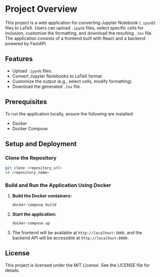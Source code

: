 # Project Overview

This project is a web application for converting Jupyter Notebook (`.ipynb`) files to LaTeX. Users can upload `.ipynb` files, select specific cells for inclusion, customize the formatting, and download the resulting `.tex` file. The application consists of a frontend built with React and a backend powered by FastAPI.

## Features

- Upload `.ipynb` files.
- Convert Jupyter Notebooks to LaTeX format.
- Customize the output (e.g., select cells, modify formatting).
- Download the generated `.tex` file.

## Prerequisites

To run the application locally, ensure the following are installed:

- Docker
- Docker Compose

## Setup and Deployment

### Clone the Repository

```bash
git clone <repository_url>
cd <repository_name>
```

### Build and Run the Application Using Docker

1. **Build the Docker containers:**

   ```bash
   docker-compose build
   ```

2. **Start the application:**

   ```bash
   docker-compose up
   ```

3. The frontend will be available at `http://localhost:3000`, and the backend API will be accessible at `http://localhost:8000`.

## License

This project is licensed under the MIT License. See the LICENSE file for details.


